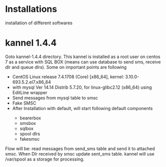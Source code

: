 # Installations
installation of different softwares

# kannel 1.4.4
Goto kannel-1.4.4 directory. This kannel is installed as a root user on centos 7 as a service with SQL BOX (means can use database to send sms, receive dlr and queue dlrs). Some on important points are following
<ul>
  <li>CentOS Linux release 7.4.1708 (Core)  [x86_64], kernel: 3.10.0-693.5.2.el7.x86_64</li>
  <li>with mysql Ver 14.14 Distrib 5.7.20, for linux-glibc2.12 (x86_64) using  EditLine wrapper</li>
  <li>Send messages from mysql table to smsc</li>
  <li>Fake SMSC</li>
  <li>After Installation with default, will start following default components</li>
  <ul>
    <li>bearerbox</li>
    <li>smsbox</li>
    <li>sqlbox</li>
    <li>spool dlrs</li>
    <li>fakesmsc</li>
  </ul>
</ul>
Flow will be: read messages from send_sms table and send it to attached smsc. When Dlr received by smsc update sent_sms table. kannel will use /var/spool as a storage for processing.<br/>
